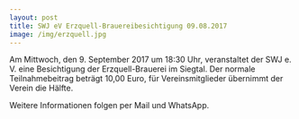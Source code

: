 ```yaml
---
layout: post
title: SWJ eV Erzquell-Brauereibesichtigung 09.08.2017
image: /img/erzquell.jpg
---
```

	

Am Mittwoch, den 9. September 2017 um 18:30 Uhr, veranstaltet der SWJ e. V. eine Besichtigung der Erzquell-Brauerei im Siegtal.
Der normale Teilnahmebeitrag beträgt 10,00 Euro, für Vereinsmitglieder übernimmt der Verein die Hälfte.

Weitere Informationen folgen per Mail und WhatsApp.

